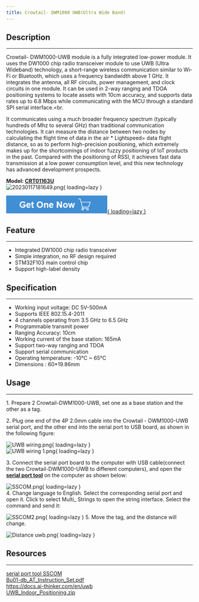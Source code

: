 ```yaml
---
title: Crowtail- DWM1000 UWB(Ultra Wide Band)
---
```


## Description
-----------

Crowtail- DWM1000-UWB module is a fully integrated low-power module. It uses the DW1000 chip radio transceiver module to use UWB (Ultra Wideband) technology, a short-range wireless communication similar to Wi-Fi or Bluetooth, which uses a frequency bandwidth above 1 GHz. It integrates the antenna, all RF circuits, power management, and clock circuits in one module. It can be used in 2-way ranging and TDOA positioning systems to locate assets with 10cm accuracy, and supports data rates up to 6.8 Mbps while communicating with the MCU through a standard SPI serial interface.&lt;br.

It communicates using a much broader frequency spectrum (typically hundreds of Mhz to several GHz) than traditional communication technologies. It can measure the distance between two nodes by calculating the flight time of data in the air \* Lightspeed= data flight distance, so as to perform high-precision positioning, which extremely makes up for the shortcomings of indoor fuzzy positioning of IoT products in the past. Compared with the positioning of RSSI, it achieves fast data transmission at a low power consumption level, and this new technology has advanced development prospects.

**Model: [CRT01163U](https://www.elecrow.com/crowtail-uwb-ultra-wide-band-indoor-positioning-module-dwm1000-ranging-module.html)**  
![20230117181649.png](https://wiki.elecrow.com/images/thumb/c/ca/20230117181649.png/500px-20230117181649.png){ loading=lazy }

[![Alt text](./assets/images/Get_one_now.png){ loading=lazy }](https://www.elecrow.com/crowtail-uwb-ultra-wide-band-indoor-positioning-module-dwm1000-ranging-module.html?wiki "Title text")

## Feature
-------

- Integrated DW1000 chip radio transceiver
- Simple integration, no RF design required
- STM32F103 main control chip
- Support high-label density

## Specification
-------------

- Working input voltage: DC 5V-500mA
- Supports IEEE 802.15.4-2011
- 4 channels operating from 3.5 GHz to 6.5 GHz
- Programmable transmit power
- Ranging Accuracy: 10cm
- Working current of the base station: 165mA
- Support two-way ranging and TDOA
- Support serial communication
- Operating temperature: -10°C ~ 65°C
- Dimensions : 60\*19.86mm

## Usage
-----

1\. Prepare 2 Crowtail-DWM1000-UWB, set one as a base station and the other as a tag.

2\. Plug one end of the 4P 2.0mm cable into the Crowtail - DWM1000-UWB serial port, and the other end into the serial port to USB board, as shown in the following figure:

![UWB wiring.png](https://wiki.elecrow.com/images/6/67/UWB_wiring.png){ loading=lazy }  
![UWB wiring 1.png](https://wiki.elecrow.com/images/thumb/d/db/UWB_wiring_1.png/600px-UWB_wiring_1.png){ loading=lazy }  

3\. Connect the serial port board to the computer with USB cable(connect the two Crowtail-DWM1000-UWB to different computers), and open the **[serial port tool](./files/Sscom1-zip.md)** on the computer as shown below:

![SSCOM.png](https://wiki.elecrow.com/images/1/1a/SSCOM.png){ loading=lazy }  
4\. Change language to English. Select the corresponding serial port and open it. Click to select Multi\_ Strings to open the string interface. Select the command and send it:

![SSCOM2.png](https://wiki.elecrow.com/images/1/12/SSCOM2.png){ loading=lazy }
5\. Move the tag, and the distance will change.

![Distance uwb.png](https://wiki.elecrow.com/images/thumb/4/45/Distance_uwb.png/600px-Distance_uwb.png){ loading=lazy }

## Resources
---------

[serial port tool SSCOM](./files/Sscom1-zip.md)  
[Bu01-db\_AT\_Instruction\_Set.pdf](https://wiki.elecrow.com/images/c/cf/Bu01-db_AT_Instruction_Set.pdf)  
[https://docs.ai-thinker.com/en/uwb ](https://docs.ai-thinker.com/en/uwb)  
[UWB\_Indoor\_Positioning.zip](https://wiki.elecrow.com/images/4/4f/UWB_Indoor_Positioning.zip)  